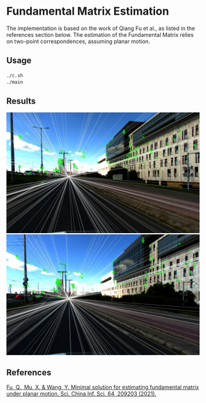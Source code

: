 # Fundamental Matrix Estimation
The implementation is based on the work of Qiang Fu et al., as listed in the references section below. The estimation of the Fundamental Matrix relies on two-point correspondences, assuming planar motion.
## Usage

```bash
./c.sh 
./main
```

## Results
![First Image](results/image3.jpg)
![Second Image](results/image4.jpg)

## References

[Fu, Q., Mu, X. & Wang, Y. Minimal solution for estimating fundamental matrix under planar motion. Sci. China Inf. Sci. 64, 209203 (2021).](https://doi.org/10.1007/s11432-019-9925-1)
